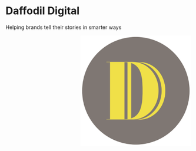 

# Daffodil Digital

Helping brands tell their stories in smarter ways

<img src="pub/img/logo_transparent.png" width="300" height="300" style="float: right;">
